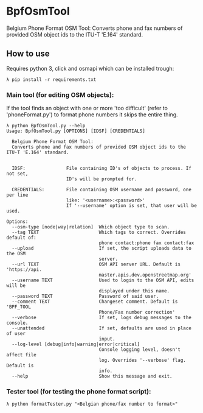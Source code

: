 # BpfOsmTool
Belgium Phone Format OSM Tool:
Converts phone and fax numbers of provided OSM object ids to the ITU-T 'E.164' standard.

## How to use
Requires python 3, click and osmapi which can be installed trough:
```
λ pip install -r requirements.txt
```

### Main tool (for editing OSM objects):

If the tool finds an object with one or more 'too difficult' (refer to 'phoneFormat.py') to format phone numbers it skips the entire thing.

```
λ python BpfOsmTool.py --help
Usage: BpfOsmTool.py [OPTIONS] [IDSF] [CREDENTIALS]

  Belgium Phone Format OSM Tool:
  Converts phone and fax numbers of provided OSM object ids to the ITU-T 'E.164' standard.


  IDSF:               File containing ID's of objects to process. If not set,
                      ID's will be prompted for.

  CREDENTIALS:        File containing OSM username and password, one per line
                      like: '<username>:<password>'
                      If '--username' option is set, that user will be used.

Options:
  --osm-type [node|way|relation]  Which object type to scan.
  --tag TEXT                      Which tags to correct. Overrides default of:
                                  phone contact:phone fax contact:fax
  --upload                        If set, the script uploads data to the OSM
                                  server.
  --url TEXT                      OSM API server URL. Default is 'https://api.
                                  master.apis.dev.openstreetmap.org'
  --username TEXT                 Used to login to the OSM API, edits will be
                                  displayed under this name.
  --password TEXT                 Password of said user.
  --comment TEXT                  Changeset comment. Default is 'BPF_TOOL
                                  Phone/Fax number correction'
  --verbose                       If set, logs debug messages to the console.
  --unattended                    If set, defaults are used in place of user
                                  input.
  --log-level [debug|info|warning|error|critical]
                                  Console logging level, doesn't affect file
                                  log. Overrides '--verbose' flag. Default is
                                  info.
  --help                          Show this message and exit.
```

### Tester tool (for testing the phone format script):
```
λ python formatTester.py "<Belgian phone/fax number to format>"
```
